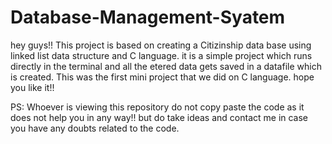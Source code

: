 # Database-Management-Syatem
hey guys!!
This project is based on creating a Citizinship data base using linked list data structure and C language.
it is a simple project which runs directly in the terminal and all the etered data gets saved in a datafile which is created.
This was the first mini project that we did on C language.
hope you like it!!

PS: Whoever is viewing this repository do not copy paste the code as it does not help you in any way!! but do take ideas and contact me in case you have any doubts related to the code.
